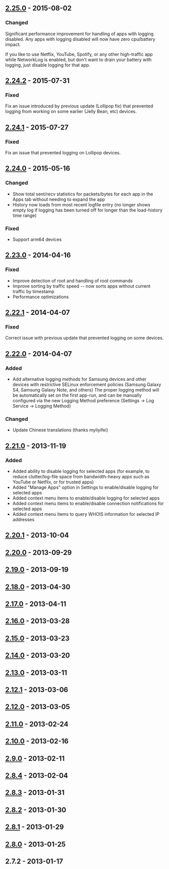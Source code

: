 
## [2.25.0](https://github.com/pragma-/networklog/compare/2.24.2...2.25.0) - 2015-08-02
### Changed
Significant performance improvement for handling of apps with logging disabled.  Any apps with logging disabled will now have zero cpu/battery impact.

If you like to use Netflix, YouTube, Spotify, or any other high-traffic app while NetworkLog is enabled, but don't want to drain your battery with logging, just disable logging for that app.

## [2.24.2](https://github.com/pragma-/networklog/compare/2.24.1...2.24.2) - 2015-07-31
### Fixed
Fix an issue introduced by previous update (Lollipop fix) that prevented logging from working on some earlier (Jelly Bean, etc) devices.

## [2.24.1](https://github.com/pragma-/networklog/compare/2.24.0...2.24.1) - 2015-07-27
### Fixed
Fix an issue that prevented logging on Lollipop devices.

## [2.24.0](https://github.com/pragma-/networklog/compare/2.23.0...2.24.0) - 2015-05-16
### Changed
- Show total sent/recv statistics for packets/bytes for each app in the Apps tab without needing to expand the app
- History now loads from most recent logfile entry (no longer shows empty log if logging has been turned off for longer than the load-history time range)

### Fixed
- Support arm64 devices

## [2.23.0](https://github.com/pragma-/networklog/compare/2.22.1...2.23.0) - 2014-04-16
### Fixed
- Improve detection of root and handling of root commands
- Improve sorting by traffic speed -- now sorts apps without current traffic by timestamp
- Performance optimizations

## [2.22.1](https://github.com/pragma-/networklog/compare/2.22.0...2.22.1) - 2014-04-07
### Fixed
Correct issue with previous update that prevented logging on some devices.

## [2.22.0](https://github.com/pragma-/networklog/compare/2.21.0...2.22.0) - 2014-04-07
### Added
- Add alternative logging methods for Samsung devices and other devices with restrictive SELinux enforcement policies (Samsung Galaxy S4, Samsung Galaxy Note, and others)
  The proper logging method will be automatically set on the first app-run, and can be manually configured via the new Logging Method preference (Settings -> Log Service -> Logging Method)

### Changed
- Update Chinese translations (thanks myliyifei)

## [2.21.0](https://github.com/pragma-/networklog/compare/2.20.1...2.21.0) - 2013-11-19
### Added
- Added ability to disable logging for selected apps (for example, to reduce clutter/log-file space from bandwidth-heavy apps such as YouTube or Netflix, or for trusted apps)
- Added "Manage Apps" option in Settings to enable/disable logging for selected apps
- Added context menu items to enable/disable logging for selected apps
- Added context menu items to enable/disable connection notifications for selected apps
- Added context menu items to query WHOIS information for selected IP addresses

## [2.20.1](https://github.com/pragma-/networklog/compare/2.20.0...2.20.1) - 2013-10-04
## [2.20.0](https://github.com/pragma-/networklog/compare/2.19.0...2.20.0) - 2013-09-29
## [2.19.0](https://github.com/pragma-/networklog/compare/2.18.0...2.19.0) - 2013-09-19
## [2.18.0](https://github.com/pragma-/networklog/compare/2.17.0...2.18.0) - 2013-04-30
## [2.17.0](https://github.com/pragma-/networklog/compare/2.16.0...2.17.0) - 2013-04-11
## [2.16.0](https://github.com/pragma-/networklog/compare/2.15.0...2.16.0) - 2013-03-28
## [2.15.0](https://github.com/pragma-/networklog/compare/2.14.0...2.15.0) - 2013-03-23
## [2.14.0](https://github.com/pragma-/networklog/compare/2.13.0...2.14.0) - 2013-03-20
## [2.13.0](https://github.com/pragma-/networklog/compare/2.12.1...2.13.0) - 2013-03-11
## [2.12.1](https://github.com/pragma-/networklog/compare/2.12.0...2.12.1) - 2013-03-06
## [2.12.0](https://github.com/pragma-/networklog/compare/2.11.0...2.12.0) - 2013-03-05
## [2.11.0](https://github.com/pragma-/networklog/compare/2.10.0...2.11.0) - 2013-02-24
## [2.10.0](https://github.com/pragma-/networklog/compare/2.9.0...2.10.0) - 2013-02-16
## [2.9.0](https://github.com/pragma-/networklog/compare/2.8.4...2.9.0) - 2013-02-11
## [2.8.4](https://github.com/pragma-/networklog/compare/2.8.3...2.8.4) - 2013-02-04
## [2.8.3](https://github.com/pragma-/networklog/compare/2.8.2...2.8.3) - 2013-01-31
## [2.8.2](https://github.com/pragma-/networklog/compare/2.8.1...2.8.2) - 2013-01-30
## [2.8.1](https://github.com/pragma-/networklog/compare/2.8.0...2.8.1) - 2013-01-29
## [2.8.0](https://github.com/pragma-/networklog/compare/2.7.2...2.8.0) - 2013-01-25
## 2.7.2 - 2013-01-17

